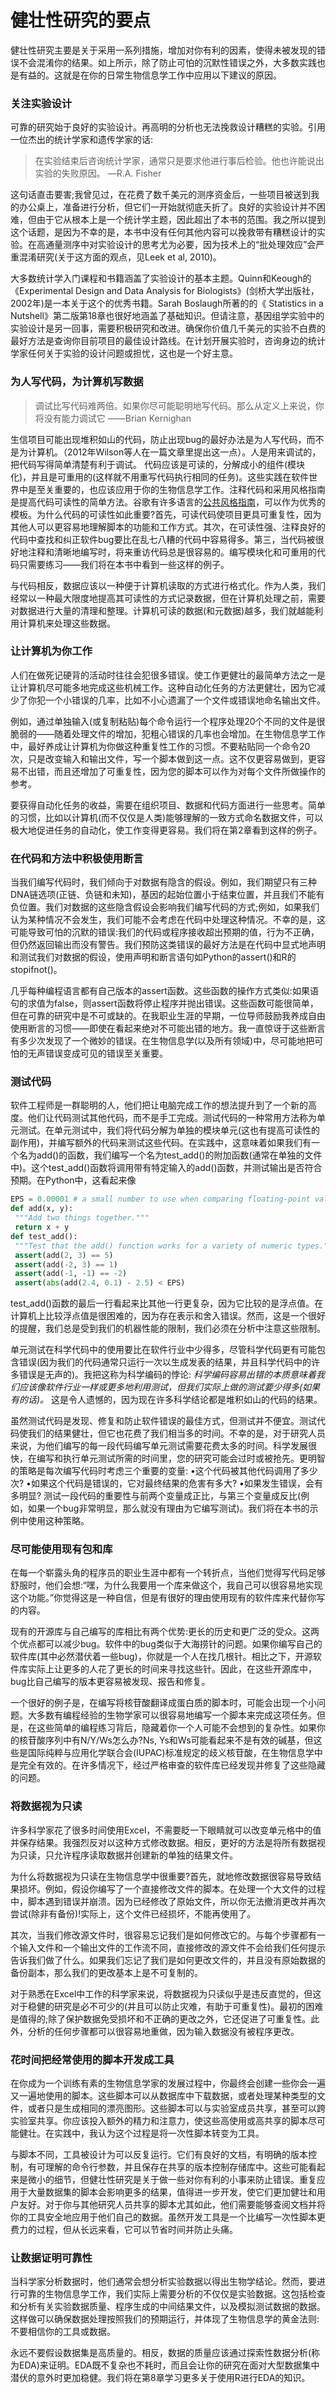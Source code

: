 # 健壮性研究的要点

健壮性研究主要是关于采用一系列措施，增加对你有利的因素，使得未被发现的错误不会混淆你的结果。如上所示，除了防止可怕的沉默性错误之外，大多数实践也是有益的。这就是在你的日常生物信息学工作中应用以下建议的原因。

### 关注实验设计

可靠的研究始于良好的实验设计。再高明的分析也无法挽救设计糟糕的实验。引用一位杰出的统计学家和遗传学家的话:

> 在实验结束后咨询统计学家，通常只是要求他进行事后检验。他也许能说出实验的失败原因。 —R.A. Fisher

这句话直击要害;我曾见过，在花费了数千美元的测序资金后，一些项目被送到我的办公桌上，准备进行分析，但它们一开始就彻底夭折了。良好的实验设计并不困难，但由于它从根本上是一个统计学主题，因此超出了本书的范围。我之所以提到这个话题，是因为不幸的是，本书中没有任何其他内容可以挽救带有糟糕设计的实验。在高通量测序中对实验设计的思考尤为必要，因为技术上的“批处理效应”会严重混淆研究(关于这方面的观点，见Leek et al, 2010)。

大多数统计学入门课程和书籍涵盖了实验设计的基本主题。Quinn和Keough的《Experimental Design and Data Analysis for Biologists》(剑桥大学出版社，2002年)是一本关于这个的优秀书籍。Sarah Boslaugh所著的的《 Statistics in a Nutshell》第二版第18章也很好地涵盖了基础知识。但请注意，基因组学实验中的实验设计是另一回事，需要积极研究和改进。确保你价值几千美元的实验不白费的最好方法是查询你目前项目的最佳设计路线。在计划开展实验时，咨询身边的统计学家任何关于实验的设计问题或担忧，这也是一个好主意。

### 为人写代码，为计算机写数据

> 调试比写代码难两倍。如果你尽可能聪明地写代码。那么从定义上来说，你将没有能力调试它 ——Brian Kernighan

生信项目可能出现堆积如山的代码，防止出现bug的最好办法是为人写代码，而不是为计算机。（2012年Wilson等人在一篇文章里提出这一点）。人是用来调试的，把代码写得简单清楚有利于调试。 代码应该是可读的，分解成小的组件(模块化)，并且是可重用的(这样就不用重写代码执行相同的任务)。这些实践在软件世界中是至关重要的，也应该应用于你的生物信息学工作。注释代码和采用风格指南是提高代码可读性的简单方法。谷歌有许多语言的[公共风格指南](https://github.com/google/styleguide)，可以作为优秀的模板。为什么代码的可读性如此重要?首先，可读代码使项目更具可重复性，因为其他人可以更容易地理解脚本的功能和工作方式。其次，在可读性强、注释良好的代码中查找和纠正软件bug要比在乱七八糟的代码中容易得多。第三，当代码被很好地注释和清晰地编写时，将来重访代码总是很容易的。编写模块化和可重用的代码只需要练习——我们将在本书中看到一些这样的例子。

与代码相反，数据应该以一种便于计算机读取的方式进行格式化。作为人类，我们经常以一种最大限度地提高其可读性的方式记录数据，但在计算机处理之前，需要对数据进行大量的清理和整理。计算机可读的数据(和元数据)越多，我们就越能利用计算机来处理这些数据。

### 让计算机为你工作

人们在做死记硬背的活动时往往会犯很多错误。使工作更健壮的最简单方法之一是让计算机尽可能多地完成这些机械工作。这种自动化任务的方法更健壮，因为它减少了你犯一个小错误的几率，比如不小心遗漏了一个文件或错误地命名输出文件。

例如，通过单独输入(或复制粘贴)每个命令运行一个程序处理20个不同的文件是很脆弱的——随着处理文件的增加，犯粗心错误的几率也会增加。在生物信息学工作中，最好养成让计算机为你做这种重复性工作的习惯。不要粘贴同一个命令20次，只是改变输入和输出文件，写一个脚本做到这一点。这不仅更容易做到，更容易不出错，而且还增加了可重复性，因为您的脚本可以作为对每个文件所做操作的参考。

要获得自动化任务的收益，需要在组织项目、数据和代码方面进行一些思考。简单的习惯，比如以计算机(而不仅仅是人类)能够理解的一致方式命名数据文件，可以极大地促进任务的自动化，使工作变得更容易。我们将在第2章看到这样的例子。

### 在代码和方法中积极使用断言

当我们编写代码时，我们倾向于对数据有隐含的假设。例如，我们期望只有三种DNA链选项(正链、负链和未知)，基因的起始位置小于结束位置，并且我们不能有负位置。我们对数据的这些隐含假设会影响我们编写代码的方式;例如，如果我们认为某种情况不会发生，我们可能不会考虑在代码中处理这种情况。不幸的是，这可能导致可怕的沉默的错误:我们的代码或程序接收超出预期的值，行为不正确，但仍然返回输出而没有警告。我们预防这类错误的最好方法是在代码中显式地声明和测试我们对数据的假设，使用声明和断言语句如Python的assert()和R的stopifnot()。

几乎每种编程语言都有自己版本的assert函数。这些函数的操作方式类似:如果语句的求值为false，则assert函数将停止程序并抛出错误。这些函数可能很简单，但在可靠的研究中是不可或缺的。在我职业生涯的早期，一位导师鼓励我养成自由使用断言的习惯——即使在看起来绝对不可能出错的地方。我一直惊讶于这些断言有多少次发现了一个微妙的错误。在生物信息学(以及所有领域)中，尽可能地把可怕的无声错误变成可见的错误至关重要。

### 测试代码

软件工程师是一群聪明的人，他们把让电脑完成工作的想法提升到了一个新的高度。他们让代码测试其他代码，而不是手工完成。测试代码的一种常用方法称为单元测试。在单元测试中，我们将代码分解为单独的模块单元(这也有提高可读性的副作用)，并编写额外的代码来测试这些代码。在实践中，这意味着如果我们有一个名为add()的函数，我们编写一个名为test\_add()的附加函数(通常在单独的文件中)。这个test\_add()函数将调用带有特定输入的add()函数，并测试输出是否符合预期。在Python中，这看起来像

```python
EPS = 0.00001 # a small number to use when comparing floating-point values
def add(x, y):
 """Add two things together."""
 return x + y
def test_add():
 """Test that the add() function works for a variety of numeric types."""
 assert(add(2, 3) == 5)
 assert(add(-2, 3) == 1)
 assert(add(-1, -1) == -2)
 assert(abs(add(2.4, 0.1) - 2.5) < EPS)
```

test\_add()函数的最后一行看起来比其他一行更复杂，因为它比较的是浮点值。在计算机上比较浮点值是很困难的，因为存在表示和舍入错误。然而，这是一个很好的提醒，我们总是受到我们的机器性能的限制，我们必须在分析中注意这些限制。

单元测试在科学代码中的使用要比在软件行业中少得多，尽管科学代码更有可能包含错误(因为我们的代码通常只运行一次以生成发表的结果，并且科学代码中的许多错误是无声的)。我把这称为科学编码的悖论: _科学编码容易出错的本质意味着我们应该像软件行业一样或更多地利用测试，但我们实际上做的测试要少得多(如果有的话)。_ 这是令人遗憾的，因为现在许多科学结论都是堆积如山的代码的结果。

虽然测试代码是发现、修复和防止软件错误的最佳方式，但测试并不便宜。测试代码使我们的结果健壮，但它也花费了我们相当多的时间。不幸的是，对于研究人员来说，为他们编写的每一段代码编写单元测试需要花费太多的时间。科学发展很快，在编写和执行单元测试所需的时间里，您的研究可能会过时或被抢先。更明智的策略是每次编写代码时考虑三个重要的变量: •这个代码被其他代码调用了多少次? •如果这个代码是错误的，它对最终结果的危害有多大? •如果发生错误，会有多明显? 测试一段代码的重要性与前两个变量成正比，与第三个变量成反比(例如，如果一个bug非常明显，那么就没有理由为它编写测试)。我们将在本书的示例中使用这种策略。

### 尽可能使用现有包和库

在每一个崭露头角的程序员的职业生涯中都有一个转折点，当他们觉得写代码足够舒服时，他们会想:“嘿，为什么我要用一个库来做这个，我自己可以很容易地实现这个功能。”你觉得这是一种自信，但是有很好的理由使用现有的软件库来代替你写的内容。

现有的开源库与自己编写的库相比有两个优势:更长的历史和更广泛的受众。这两个优点都可以减少bug。软件中的bug类似于大海捞针的问题。如果你编写自己的软件库(其中必然潜伏着一些bug)，你就是一个人在找几根针。相比之下，开源软件库实际上让更多的人花了更长的时间来寻找这些针。因此，在这些开源库中，bug比自己编写的版本更容易被发现、报告和修复。

一个很好的例子是，在编写将核苷酸翻译成蛋白质的脚本时，可能会出现一个小问题。大多数有编程经验的生物学家可以很容易地编写一个脚本来完成这项任务。但是，在这些简单的编程练习背后，隐藏着你一个人可能不会想到的复杂性。如果你的核苷酸序列中有N/Y/Ws怎么办?Ns, Ys和Ws可能看起来不是有效的碱基，但这些是国际纯粹与应用化学联合会(IUPAC)标准规定的歧义核苷酸，在生物信息学中是完全有效的。在许多情况下，经过严格审查的软件库已经发现并修复了这些隐藏的问题。

### 将数据视为只读

许多科学家花了很多时间使用Excel，不需要眨一下眼睛就可以改变单元格中的值并保存结果。我强烈反对以这种方式修改数据。相反，更好的方法是将所有数据视为只读，只允许程序读取数据并创建新的单独的结果文件。

为什么将数据视为只读在生物信息学中很重要?首先，就地修改数据很容易导致结果损坏。例如，假设你编写了一个直接修改文件的脚本。在处理一个大文件的过程中，脚本遇到错误并崩溃。因为已经修改了原始文件，所以你无法撤消更改并再次尝试(除非有备份)!实际上，这个文件已经损坏，不能再使用了。

其次，当我们修改源文件时，很容易忘记我们是如何修改它的。与每个步骤都有一个输入文件和一个输出文件的工作流不同，直接修改的源文件不会给我们任何提示告诉我们做了什么。如果我们忘记了我们是如何更改文件的，并且没有原始数据的备份副本，那么我们的更改基本上是不可复制的。

对于熟悉在Excel中工作的科学家来说，将数据视为只读似乎是违反直觉的，但这对于稳健的研究是必不可少的(并且可以防止灾难，有助于可重复性)。最初的困难是值得的;除了保护数据免受损坏和不正确的更改之外，它还促进了可重复性。此外，分析的任何步骤都可以很容易地重做，因为输入数据没有被程序更改。

### 花时间把经常使用的脚本开发成工具

在你成为一个训练有素的生物信息学家的发展过程中，你最终会创建一些你会一遍又一遍地使用的脚本。这些脚本可以从数据库中下载数据，或者处理某种类型的文件，或者只是生成相同的漂亮图形。这些脚本可以与实验室成员共享，甚至可以跨实验室共享。你应该投入额外的精力和注意力，使这些高使用或高共享的脚本尽可能健壮。在实践中，我认为这个过程是将一次性脚本转变为工具。

与脚本不同，工具被设计为可以反复运行。它们有良好的文档，有明确的版本控制，有可理解的命令行参数，并且保存在共享的版本控制存储库中。这些可能看起来是微小的细节，但健壮性研究是关于做一些对你有利的小事来防止错误。重复应用于大量数据集的脚本会影响更多的结果，值得进一步开发，使它们更加健壮和用户友好。对于你与其他研究人员共享的脚本尤其如此，他们需要能够查阅文档并将你的工具安全地应用于他们自己的数据。虽然开发工具是一个比编写一次性脚本更费力的过程，但从长远来看，它可以节省时间并防止头痛。

### 让数据证明可靠性

当科学家分析数据时，他们通常会想分析实验数据以得出生物学结论。然而，要进行可靠的生物信息学工作，我们实际上需要分析的不仅仅是实验数据。这包括检查和分析有关实验数据质量、程序生成的中间结果文件，以及模拟测试数据的数据。这样做可以确保数据处理按照我们的预期运行，并体现了生物信息学的黄金法则:不要相信你的工具或数据。

永远不要假设数据集是高质量的。相反，数据的质量应该通过探索性数据分析(称为EDA)来证明。EDA既不复杂也不耗时，而且会让你的研究在面对大型数据集中潜伏的意外时更加稳健。我们将在第8章学习更多关于使用R进行EDA的知识。
